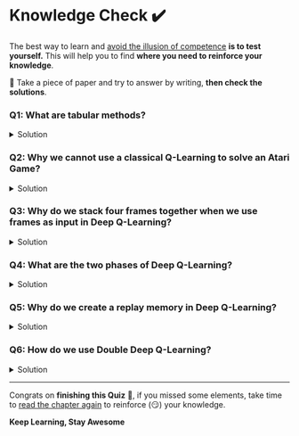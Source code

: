 # Knowledge Check ✔️

The best way to learn and [avoid the illusion of competence](https://fr.coursera.org/lecture/learning-how-to-learn/illusions-of-competence-BuFzf) **is to test yourself.** This will help you to find **where you need to reinforce your knowledge**. 

📝 Take a piece of paper and try to answer by writing, **then check the solutions**.

### Q1: What are tabular methods?

<details>
<summary>Solution</summary>
  
*Tabular methods* are a type of problems in which the state and actions spaces are small enough to approximate value functions to be **represented as arrays and tables**. For instance, **Q-Learning is a tabular method** since we use a table to represent the state,action value pairs.
  
📖 If you don't remember, check 👉 https://huggingface.co/blog/deep-rl-dqn#from-q-learning-to-deep-q-learning
  
</details>


### Q2: Why we cannot use a classical Q-Learning to solve an Atari Game?
<details>
<summary>Solution</summary>
  
Atari environments have an observation space with a shape of (210, 160, 3), containing values ranging from 0 to 255, so that gives us 256^(210x160x3) = 256^100800 (**for comparison, we have approximately 10^80 atoms in the observable universe**).
  
Therefore, the state space is gigantic; hence creating and updating a Q-table for that environment **would not be efficient**. In this case, the best idea is to approximate the Q-values instead of a Q-table using a parametrized Q-function $Q_{\theta}(s,a)$.

📖 If you don't remember, check 👉 https://huggingface.co/blog/deep-rl-dqn#from-q-learning-to-deep-q-learning
</details>

### Q3: Why do we stack four frames together when we use frames as input in Deep Q-Learning?

<details>
<summary>Solution</summary>
  
We stack frames together because it helps us **handle the problem of temporal limitation**. Since one frame is not enough to capture temporal information.
For instance, in pong, our agent **will be unable to know the ball direction if it gets only one frame**.
  
<img src="https://huggingface.co/blog/assets/78_deep_rl_dqn/temporal-limitation.jpg" alt="Temporal limitation"/>
<img src="https://huggingface.co/blog/assets/78_deep_rl_dqn/temporal-limitation-2.jpg" alt="Temporal limitation"/>

  
📖 If you don't remember, check 👉 https://huggingface.co/blog/deep-rl-dqn#preprocessing-the-input-and-temporal-limitation
</details>

### Q4: What are the two phases of Deep Q-Learning?

<details>
 <summary>Solution</summary>
  
The Deep Q-Learning training algorithm has two phases:
- *Sampling* : we perform actions and **store the observed experiences tuples in a replay memory**.
- *Training* : Select the small batch of tuple randomly and **learn from it using a gradient descent update step**.

📖 If you don't remember, check 👉 [https://huggingface.co/blog/deep-rl-dqn#preprocessing-the-input-and-temporal-limitation](https://huggingface.co/blog/deep-rl-dqn#the-deep-q-learning-algorithm)
</details>

### Q5: Why do we create a replay memory in Deep Q-Learning?

<details>
   <summary>Solution</summary>
  
**1. Make more efficient use of the experiences during the training**

Usually, in online reinforcement learning, we interact in the environment, get experiences (state, action, reward, and next state), learn from them (update the neural network) and discard them.
But with experience replay, **we create a replay buffer that saves experience samples that we can reuse during the training**.
  
**2. Avoid forgetting previous experiences and reduce the correlation between experiences**
  
  The problem we get if we give sequential samples of experiences to our neural network is that it **tends to forget the previous experiences as it overwrites new experiences**. For instance, if we are in the first level and then the second, which is different, our agent can forget how to behave and play in the first level.

📖 If you don't remember, check 👉 https://huggingface.co/blog/deep-rl-dqn#experience-replay-to-make-more-efficient-use-of-experiences
  
</details>

### Q6: How do we use Double Deep Q-Learning?


<details>
  <summary>Solution</summary>
  
  When we compute the Q target, we use two networks to decouple the action selection from the target Q value generation. We:
  
  - Use our *DQN network* to **select the best action to take for the next state** (the action with the highest Q value).
  
  - Use our *Target network* to calculate **the target Q value of taking that action at the next state**.
  
</details>

---

Congrats on **finishing this Quiz** 🥳, if you missed some elements, take time to [read the chapter again](https://huggingface.co/blog/deep-rl-dqn) to reinforce (😏) your knowledge.

**Keep Learning, Stay Awesome**
